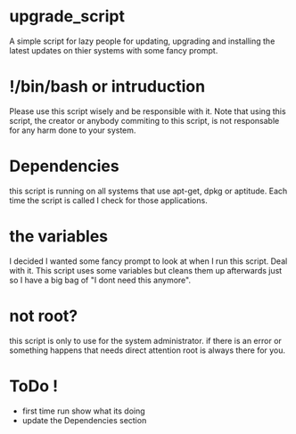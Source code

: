 # upgrade_script
A simple script for lazy people for updating, upgrading and installing the latest updates on thier systems with some fancy prompt.

# !/bin/bash or intruduction
Please use this script wisely and be responsible with it. Note that using this script, the creator or anybody commiting to this script, is not responsable for any harm done to your system.

# Dependencies
this script is running on all systems that use apt-get, dpkg or aptitude. Each time the script is called I check for those 
applications.

# the variables 
I decided I wanted some fancy prompt to look at when I run this script. Deal with it. This script uses some variables but cleans them up afterwards just so I have a big bag of "I dont need this anymore".

# not root?
this script is only to use  for the system administrator. if there is an error or something happens that needs direct attention root is 
always there for you.

# ToDo !
- first time run show what its doing
- update the Dependencies section
